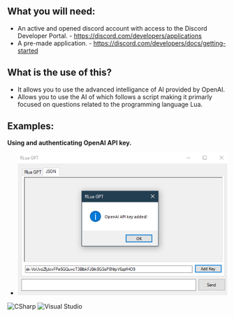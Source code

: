 ## What you will need:
* An active and opened discord account with access to the Discord Developer Portal. - https://discord.com/developers/applications
* A pre-made application. - https://discord.com/developers/docs/getting-started

## What is the use of this?
* It allows you to use the advanced intelligance of AI provided by OpenAI.
* Allows you to use the AI of which follows a script making it primarly focused on questions related to the programming language Lua.

## Examples:
__Using and authenticating OpenAI API key.__
* <img src="https://github.com/eb-06/RLua-GPT/blob/main/Examples/Example_1.png" width="500">

![CSharp](https://img.shields.io/badge/csharp-1C9623?style=for-the-badge&logo=csharp&logoColor=white)
![Visual Studio](https://img.shields.io/badge/VisualㅤStudio-5E4190?style=for-the-badge&logo=visualstudio&logoColor=white)
